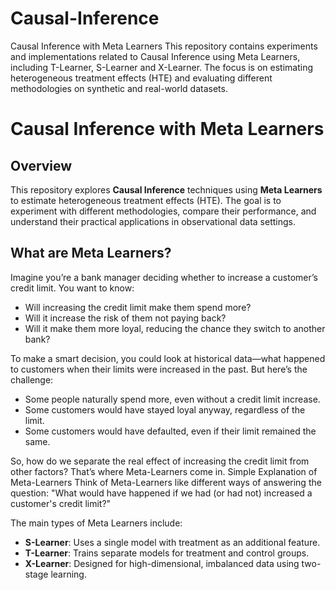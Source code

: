 # Causal-Inference
Causal Inference with Meta Learners This repository contains experiments and implementations related to Causal Inference using Meta Learners, including T-Learner, S-Learner and  X-Learner. The focus is on estimating heterogeneous treatment effects (HTE) and evaluating different methodologies on synthetic and real-world datasets.

# Causal Inference with Meta Learners

## Overview
This repository explores **Causal Inference** techniques using **Meta Learners** to estimate heterogeneous treatment effects (HTE). The goal is to experiment with different methodologies, compare their performance, and understand their practical applications in observational data settings.

## What are Meta Learners?
Imagine you’re a bank manager deciding whether to increase a customer’s credit limit. You want to know:

- Will increasing the credit limit make them spend more?
- Will it increase the risk of them not paying back?
- Will it make them more loyal, reducing the chance they switch to another bank?
  
To make a smart decision, you could look at historical data—what happened to customers when their limits were increased in the past. But here’s the challenge:

- Some people naturally spend more, even without a credit limit increase.
- Some customers would have stayed loyal anyway, regardless of the limit.
- Some customers would have defaulted, even if their limit remained the same.
  
So, how do we separate the real effect of increasing the credit limit from other factors? That’s where Meta-Learners come in.
Simple Explanation of Meta-Learners
Think of Meta-Learners like different ways of answering the question:
"What would have happened if we had (or had not) increased a customer's credit limit?"



The main types of Meta Learners include:
- **S-Learner**: Uses a single model with treatment as an additional feature.
- **T-Learner**: Trains separate models for treatment and control groups.
- **X-Learner**: Designed for high-dimensional, imbalanced data using two-stage learning.

